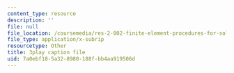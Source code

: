 ```yaml
---
content_type: resource
description: ''
file: null
file_location: /coursemedia/res-2-002-finite-element-procedures-for-solids-and-structures-spring-2010/7a0ebf185a328980188fbb4aa919506d_uVavsfJOsKc.srt
file_type: application/x-subrip
resourcetype: Other
title: 3play caption file
uid: 7a0ebf18-5a32-8980-188f-bb4aa919506d
---
```

